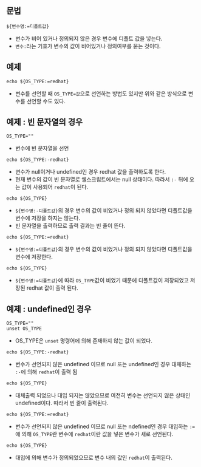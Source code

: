 ## 문법
```
${변수명:=디폴트값}
```
- 변수가 비어 있거나 정의되지 않은 경우 변수에 디폴트 값을 넣는다.
- `변수:`라는 기호가 변수의 값이 비어있거나 정의여부를 묻는 것이다. 

## 예제
```
echo ${OS_TYPE:=redhat}
```
- 변수를 선언할 때 `OS_TYPE=값`으로 선언하는 방법도 있지만 위와 같은 방식으로 변수를 선언할 수도 있다.

## 예제 : 빈 문자열의 경우
```
OS_TYPE=""
```
- 변수에 빈 문자열을 선언

```
echo ${OS_TYPE:-redhat}
```
- 변수가 null이거나 undefined인 경우 redhat 값을 출력하도록 한다.
- 현재 변수의 값이 빈 문자열로 쉘스크립트에서는 null 상태이다. 따라서 `:-` 뒤에 오는 값이 사용되어 `redhat`이 된다.

```
echo ${OS_TYPE}
```
- `${변수명:-디폴트값}`의 경우 변수의 값이 비었거나 정의 되지 않았다면 디폴트값을 변수에 저장을 하지는 않는다.
- 빈 문자열을 출력하므로 출력 결과는 빈 줄이 뜬다.

```
echo ${OS_TYPE:=redhat}
```
- `${변수명:=디폴트값}`의 경우  변수의 값이 비었거나 정의 되지 않았다면 디폴트값을 변수에 저장한다.

```
echo ${OS_TYPE}
```
- `${변수명:=디폴트값}`에 따라 `OS_TYPE`값이 비었기 때문에 디폴트값이 저장되었고 저장된 redhat 값이 출력 된다.


## 예제 : undefined인 경우
```
OS_TYPE=""
unset OS_TYPE
```
- OS_TYPE은 `unset` 명령어에 의해 존재하지 않는 값이 되었다.

```
echo ${OS_TYPE:-redhat}
```
- 변수가 선언되지 않은 undefined 이므로 null 또는 undefined인 경우 대체하는 `:-`에 의해 `redhat`이 출력 됨

```
echo ${OS_TYPE}
```
- 대체출력 되었으나 대입 되지는 않았으므로 여전히 변수는 선언되지 않은 상태인 undefined이다. 따라서 빈 줄이 출력된다.

```
echo ${OS_TYPE:=redhat}
```
- 변수가 선언되지 않은 undefined 이므로 null 또는 ndefined인 경우 대입하는 `:=`애 의해 `OS_TYPE`란 변수에 `redhat`이란 값을 넣은 변수가 새로 선언된다.

```
echo ${OS_TYPE}
```
- 대입에 의해 변수가 정의되었으므로 변수 내의 값인 `redhat`이 출력된다.